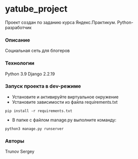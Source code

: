 # yatube_project
Проект создан по заданию курса Яндекс.Практикум. Python-разработчик
### Описание
Социальная сеть для блогеров
### Технологии
Python 3.9
Django 2.2.19
### Запуск проекта в dev-режиме
- Установите и активируйте виртуальное окружение
- Установите зависимости из файла requirements.txt
```
pip install -r requirements.txt
``` 
- В папке с файлом manage.py выполните команду:
```
python3 manage.py runserver
```
### Авторы
Trunov Sergey
